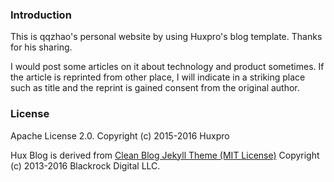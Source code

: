 ### Introduction 

This is qqzhao's personal website by using Huxpro's blog template. Thanks for his sharing.

I would post some articles on it about technology and product sometimes. If the article is reprinted from other place, I will indicate in a striking place such as title and the reprint is gained consent from the original author.

### License

Apache License 2.0.
Copyright (c) 2015-2016 Huxpro

Hux Blog is derived from [Clean Blog Jekyll Theme (MIT License)](https://github.com/BlackrockDigital/startbootstrap-clean-blog-jekyll/)
Copyright (c) 2013-2016 Blackrock Digital LLC.